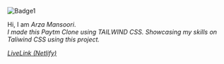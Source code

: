 ![Badge1](https://img.shields.io/badge/Paytm-Clone-%23aa6f73)

Hi, I am *Arza Mansoori*.<br>
*I made this Paytm Clone using TAILWIND CSS. Showcasing my skills on Taliwind CSS using this project.*


[*LiveLink (Netlify)*](https://paytmclonetailwindcss.netlify.app/ "PaytmClone")

